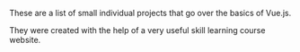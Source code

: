 These are a list of small individual projects that go over the basics of Vue.js.

They were created with the help of a very useful skill learning course website.


